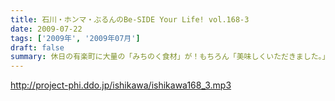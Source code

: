 ```yaml
---
title: 石川・ホンマ・ぶるんのBe-SIDE Your Life! vol.168-3
date: 2009-07-22
tags: ['2009年', '2009年07月']
draft: false
summary: 休日の有楽町に大量の「みちのく食材」が！もちろん「美味しくいただきました。」です。本当にありがとうございます・・・ホンマさんちの食糧自給率が急上昇した模様です。NAMAE
---
```


http://project-phi.ddo.jp/ishikawa/ishikawa168_3.mp3
